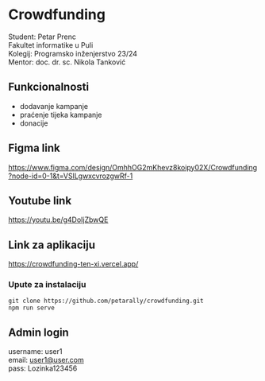 # Crowdfunding

Student: Petar Prenc <br>
Fakultet informatike u Puli  <br>
Kolegij: Programsko inženjerstvo 23/24  <br>
Mentor: doc. dr. sc. Nikola Tanković

## Funkcionalnosti
- dodavanje kampanje
- praćenje tijeka kampanje
- donacije

## Figma link

https://www.figma.com/design/OmhhOG2mKhevz8koipy02X/Crowdfunding?node-id=0-1&t=VSlLgwxcvrozgwRf-1

## Youtube link

https://youtu.be/g4DoIjZbwQE

## Link za aplikaciju

https://crowdfunding-ten-xi.vercel.app/

### Upute za instalaciju
```
git clone https://github.com/petarally/crowdfunding.git
npm run serve
```

## Admin login
username: user1 <br>
email: user1@user.com <br>
pass: Lozinka123456
